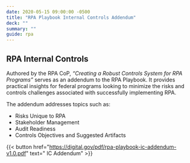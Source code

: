 ```yaml
---
date: 2020-05-15 09:00:00 -0500
title: "RPA Playbook Internal Controls Addendum"
deck: ""
summary: ""
guide: rpa
---
```

## RPA Internal Controls

Authored by the RPA CoP, *“Creating a Robust Controls System for RPA Programs”* serves as an addendum to the RPA Playbook. It provides practical insights for federal programs looking to minimize the risks and controls challenges associated with successfully implementing RPA.

The addendum addresses topics such as:

-   Risks Unique to RPA
-   Stakeholder Management
-   Audit Readiness
-   Controls Objectives and Suggested Artifacts

{{< button href="https://digital.gov/pdf/rpa-playbook-ic-addendum-v1.0.pdf" text=" IC Addendum" >}}

